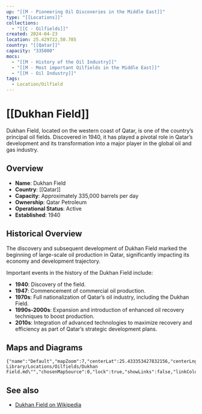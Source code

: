 ```yaml
---
up: "[[M - Pioneering Oil Discoveries in the Middle East]]"
type: "[[Locations]]"
collections:
  - "[[C - Oilfields]]"
created: 2024-04-23
location: 25.429722,50.785
country: "[[Qatar]]"
capacity: "335000"
mocs:
  - "[[M - History of the Oil Industry]]"
  - "[[M - Most important Oilfields in the Middle East]]"
  - "[[M - Oil Industry]]"
tags:
  - Location/Oilfield
---
```


# [[Dukhan Field]]

Dukhan Field, located on the western coast of Qatar, is one of the country’s principal oil fields. Discovered in 1940, it has played a pivotal role in Qatar’s development and its transformation into a major player in the global oil and gas industry.

## Overview

- **Name**: Dukhan Field
- **Country**: [[Qatar]]
- **Capacity**: Approximately 335,000 barrels per day
- **Ownership**: Qatar Petroleum
- **Operational Status**: Active
- **Established**: 1940

## Historical Overview

The discovery and subsequent development of Dukhan Field marked the beginning of large-scale oil production in Qatar, significantly impacting its economy and development trajectory.

Important events in the history of the Dukhan Field include:
- **1940**: Discovery of the field.
- **1947**: Commencement of commercial oil production.
- **1970s**: Full nationalization of Qatar’s oil industry, including the Dukhan Field.
- **1990s-2000s**: Expansion and introduction of enhanced oil recovery techniques to boost production.
- **2010s**: Integration of advanced technologies to maximize recovery and efficiency as part of Qatar’s strategic development plans.

## Maps and Diagrams

```mapview
{"name":"Default","mapZoom":7,"centerLat":25.433353427832156,"centerLng":50.78430175781251,"query":"path:\"30 Library/Locations/Oilfields/Dukhan Field.md\"","chosenMapSource":0,"lock":true,"showLinks":false,"linkColor":"red"}
```

## See also

- [Dukhan Field on Wikipedia](https://en.wikipedia.org/wiki/Dukhan_Field)